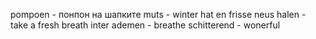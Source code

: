 pompoen - понпон на шапките
muts - winter hat
en frisse neus halen - take a fresh breath 
inter ademen -  breathe
schitterend - wonerful